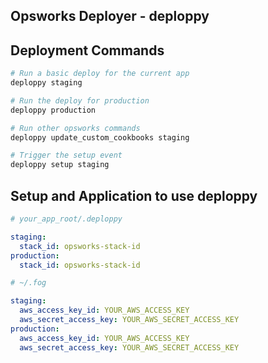 Opsworks Deployer - deploppy
---------------------

Deployment Commands
--------------
```bash
# Run a basic deploy for the current app
deploppy staging

# Run the deploy for production
deploppy production

```

```bash
# Run other opsworks commands
deploppy update_custom_cookbooks staging

# Trigger the setup event
deploppy setup staging
````

Setup and Application to use deploppy
-------
```yaml
# your_app_root/.deploppy

staging:
  stack_id: opsworks-stack-id
production:
  stack_id: opsworks-stack-id
```

```yaml
# ~/.fog

staging:
  aws_access_key_id: YOUR_AWS_ACCESS_KEY
  aws_secret_access_key: YOUR_AWS_SECRET_ACCESS_KEY
production:
  aws_access_key_id: YOUR_AWS_ACCESS_KEY
  aws_secret_access_key: YOUR_AWS_SECRET_ACCESS_KEY  
```


